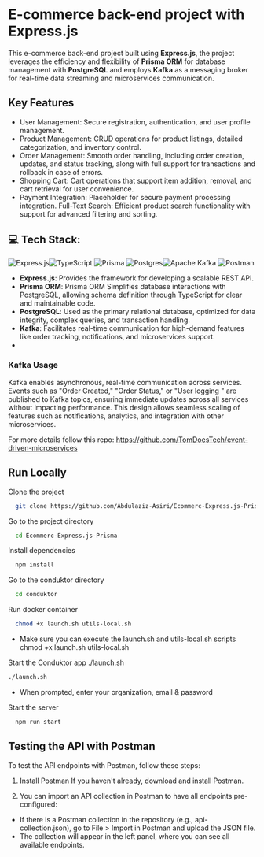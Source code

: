 
# E-commerce back-end project with Express.js


This e-commerce back-end project built using <strong>Express.js</strong>, the project leverages the efficiency and flexibility of <strong>Prisma ORM</strong> for database management with <strong>PostgreSQL</strong> and employs <strong>Kafka</strong> as a messaging broker for real-time data streaming and microservices communication.

## Key Features
<ul>
<li>User Management: Secure registration, authentication, and user profile management.</li>
<li>Product Management: CRUD operations for product listings, detailed categorization, and inventory control.</li>
<li>Order Management: Smooth order handling, including order creation, updates, and status tracking, along with full support for transactions and rollback in case of errors.</li>
<li>Shopping Cart: Cart operations that support item addition, removal, and cart retrieval for user convenience.</li>
<li>Payment Integration: Placeholder for secure payment processing integration.
Full-Text Search: Efficient product search functionality with support for advanced filtering and sorting.</li>
</ul>

## 💻 Tech Stack:
![Express.js](https://img.shields.io/badge/express.js-%23404d59.svg?style=for-the-badge&logo=express&logoColor=%2361DAFB)![TypeScript](https://img.shields.io/badge/typescript-%23007ACC.svg?style=for-the-badge&logo=typescript&logoColor=white) ![Prisma](https://img.shields.io/badge/Prisma-3982CE?style=for-the-badge&logo=Prisma&logoColor=white) 
![Postgres](https://img.shields.io/badge/postgres-%23316192.svg?style=for-the-badge&logo=postgresql&logoColor=white)![Apache Kafka](https://img.shields.io/badge/Apache%20Kafka-000?style=for-the-badge&logo=apachekafka) ![Postman](https://img.shields.io/badge/Postman-FF6C37?style=for-the-badge&logo=postman&logoColor=white) 
<ul>
<li><b>Express.js</b>: Provides the framework for developing a scalable REST API.</li>
<li><b>Prisma ORM</b>: Prisma ORM Simplifies database interactions with PostgreSQL, allowing schema definition through TypeScript for clear and maintainable code.</li>
<li><b>PostgreSQL</b>: Used as the primary relational database, optimized for data integrity, complex queries, and transaction handling.</li>
<li><b>Kafka</b>: Facilitates real-time communication for high-demand features like order tracking, notifications, and microservices support.</li>
<li></li>
</ul>


### Kafka Usage
Kafka enables asynchronous, real-time communication across services. Events such as "Order Created," "Order Status," or "User logging " are published to Kafka topics, ensuring immediate updates across all services without impacting performance. This design allows seamless scaling of features such as notifications, analytics, and integration with other microservices.

For more details follow this repo: https://github.com/TomDoesTech/event-driven-microservices


## Run Locally

Clone the project

```bash
  git clone https://github.com/Abdulaziz-Asiri/Ecommerc-Express.js-Prisma.git
```

Go to the project directory

```bash
  cd Ecommerc-Express.js-Prisma
```

Install dependencies

```bash
  npm install
```
Go to the conduktor directory

```bash
  cd conduktor
```
Run docker container


```bash
  chmod +x launch.sh utils-local.sh
```
- Make sure you can execute the launch.sh and utils-local.sh scripts chmod +x launch.sh utils-local.sh

Start the Conduktor app ./launch.sh
```bash
./launch.sh
```

- When prompted, enter your organization, email & password

Start the server

```bash
  npm run start
```

## Testing the API with Postman
To test the API endpoints with Postman, follow these steps:
  1. Install Postman
If you haven't already, download and install Postman.

2. You can import an API collection in Postman to have all endpoints pre-configured:

- If there is a Postman collection in the repository (e.g., api-collection.json), go to File > Import in Postman and upload the JSON file.
- The collection will appear in the left panel, where you can see all available endpoints.